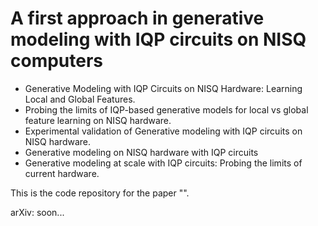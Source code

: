 # A first approach in generative modeling with IQP circuits on NISQ computers

- Generative Modeling with IQP Circuits on NISQ Hardware: Learning Local and Global Features.
- Probing the limits of IQP-based generative models for local vs global feature learning on NISQ hardware.
- Experimental validation of Generative modeling with IQP circuits on NISQ hardware.
- Generative modeling on NISQ hardware with IQP circuits
- Generative modeling at scale with IQP circuits: Probing the limits of current hardware. 

This is the code repository for the paper "".

arXiv: soon...